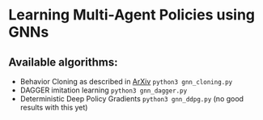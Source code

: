 # Learning Multi-Agent Policies using GNNs
## Available algorithms:
- Behavior Cloning as described in [ArXiv](https://arxiv.org/abs/1903.10527) `python3 gnn_cloning.py`
- DAGGER imitation learning `python3 gnn_dagger.py`
- Deterministic Deep Policy Gradients `python3 gnn_ddpg.py` (no good results with this yet)
